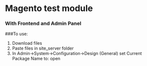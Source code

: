 # Magento test module #


### With Frontend and Admin Panel ###

###To use:
1. Download files
2. Paste files in site_server folder
3. In Admin->System->Configuration->Design (General) 
    set Current Package Name to: open